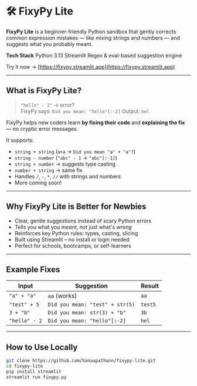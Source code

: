 # 🛠️ FixyPy Lite

**FixyPy Lite** is a beginner-friendly Python sandbox that gently corrects common expression mistakes — like mixing strings and numbers — and suggests what you probably meant.

**Tech Stack**
Python 3.13
Streamlit
Regex & eval-based suggestion engine

Try it now → [https://fixypy.streamlit.app](https://fixypy.streamlit.app)

---

## What is FixyPy Lite?

> `"hello" - 2"` →  error?  
> FixyPy says: `Did you mean: "hello"[:-2]`  Output: `hel`

FixyPy helps new coders learn **by fixing their code** and **explaining the fix** — no cryptic error messages.

It supports:

- `string + string` (`a+a` → `Did you mean "a" + "a"?`)
- `string - number` (`"abc" - 1` → `"abc"[:-1]`)
- `string + number` → suggests type casting
- `number + string` → same fix
- Handles `/`, `-`, `*`, `//` with strings and numbers
- More coming soon!

---

## Why FixyPy Lite is Better for Newbies

- Clear, gentle suggestions instead of scary Python errors
- Tells you what you *meant*, not just what's *wrong*
- Reinforces key Python rules: types, casting, slicing
- Built using Streamlit – no install or login needed
- Perfect for schools, bootcamps, or self-learners

---

## Example Fixes

| Input           | Suggestion                  | Result   |
|----------------|-----------------------------|----------|
| `"a" + "a"`     |  `aa` (works)              | `aa`     |
| `"test" + 5`    | `Did you mean: "test" + str(5)` | `test5` |
| `3 + "b"`       | `Did you mean: str(3) + "b"` | `3b`     |
| `"hello" - 2`   | `Did you mean: "hello"[:-2]` | `hel`    |

---

## How to Use Locally


```bash
git clone https://github.com/Sanaapathann/fixypy-lite.git
cd fixypy-lite
pip install streamlit
streamlit run fixypy.py
